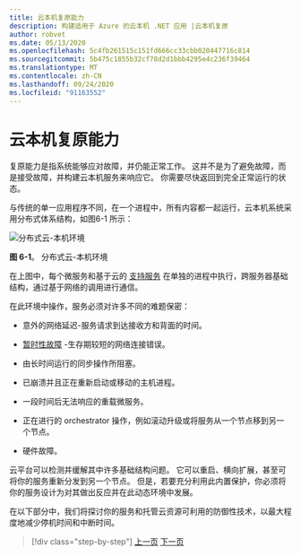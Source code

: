 ```yaml
---
title: 云本机复原能力
description: 构建适用于 Azure 的云本机 .NET 应用 |云本机复原
author: robvet
ms.date: 05/13/2020
ms.openlocfilehash: 5c4fb261515c151fd666cc33cbb020447716c814
ms.sourcegitcommit: 5b475c1855b32cf78d2d1bbb4295e4c236f39464
ms.translationtype: MT
ms.contentlocale: zh-CN
ms.lasthandoff: 09/24/2020
ms.locfileid: "91163552"
---
```

# <a name="cloud-native-resiliency"></a>云本机复原能力

复原能力是指系统能够应对故障，并仍能正常工作。 这并不是为了避免故障，而是接受故障，并构建云本机服务来响应它。 你需要尽快返回到完全正常运行的状态。

与传统的单一应用程序不同，在一个进程中，所有内容都一起运行，云本机系统采用分布式体系结构，如图6-1 所示：

![分布式云-本机环境](./media/distributed-cloud-native-environment.png)

**图 6-1**。 分布式云-本机环境

在上图中，每个微服务和基于云的 [支持服务](https://12factor.net/backing-services) 在单独的进程中执行，跨服务器基础结构，通过基于网络的调用进行通信。

在此环境中操作，服务必须对许多不同的难题保密：

- 意外的网络延迟-服务请求到达接收方和背面的时间。

- [暂时性故障](/azure/architecture/best-practices/transient-faults) -生存期较短的网络连接错误。

- 由长时间运行的同步操作所阻塞。

- 已崩溃并且正在重新启动或移动的主机进程。

- 一段时间后无法响应的重载微服务。

- 正在进行的 orchestrator 操作，例如滚动升级或将服务从一个节点移到另一个节点。

- 硬件故障。

云平台可以检测并缓解其中许多基础结构问题。 它可以重启、横向扩展，甚至可将你的服务重新分发到另一个节点。  但是，若要充分利用此内置保护，你必须将你的服务设计为对其做出反应并在此动态环境中发展。

在以下部分中，我们将探讨你的服务和托管云资源可利用的防御性技术，以最大程度地减少停机时间和中断时间。

>[!div class="step-by-step"]
>[上一页](elastic-search-in-azure.md)
>[下一页](application-resiliency-patterns.md)
